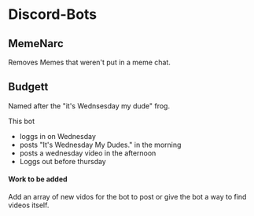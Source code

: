 # Discord-Bots


## MemeNarc 
Removes Memes that weren't put in a meme chat.

## Budgett
Named after the "it's Wednsesday my dude" frog. 

This bot 
+ loggs in on Wednesday 
+ posts "It's Wednesday My Dudes." in the morning
+ posts a wednesday video in the afternoon
+ Loggs out before thursday

#### Work to be added
Add an array of new vidos for the bot to post or give the bot a way to find videos itself. 